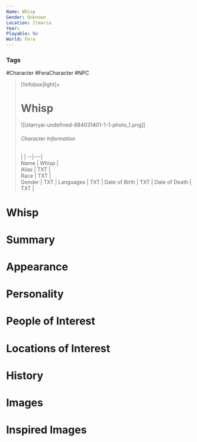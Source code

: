 ```yaml
---
Name: Whisp
Gender: Unknown
Location: Ilmaria
Year: 
Playable: No
World: Fera
---
```


### Tags
#Character #FeraCharacter #NPC

> [!infobox|light]+  
> # Whisp  
> ![[starryai-undefined-884031401-1-1-photo_1.png]]
> ###### Character Information
>  |   |
> --|---|  
> Name | Whisp |  
> Alias | TXT |  
> Race | TXT |  
> Gender | TXT |
> Languages | TXT |
> Date of Birth | TXT |
> Date of Death | TXT |

# Whisp

# Summary

# Appearance

# Personality

# People of Interest

# Locations of Interest

# History

# Images

# Inspired Images

